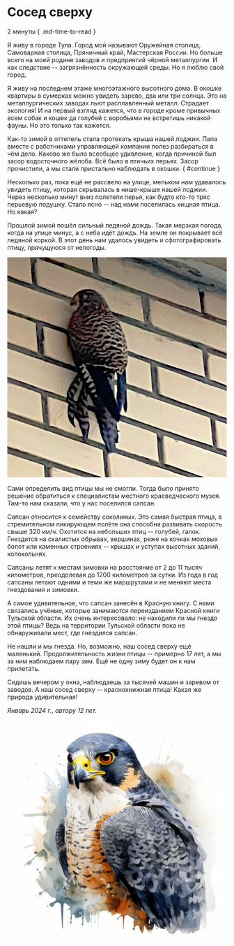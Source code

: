 # Сосед сверху

2 минуты
{ .md-time-to-read }

Я живу в городе Тула. Город мой называют Оружейная столица, Самоварная столица, Пряничный край, Мастерская России. Но больше всего на моей родине заводов и предприятий чёрной металлургии. И как следствие -- загрязнённость окружающей среды. Но я люблю свой город.

Я живу на последнем этаже многоэтажного высотного дома. В окошке квартиры в сумерках можно увидеть зарево, два или три солнца. Это на металлургических заводах льют расплавленный металл. Страдает экология! И на первый взгляд кажется, что в городе кроме привычных всем собак и кошек да голубей с воробьями не встретишь никакой фауны. Но это только так кажется.

Как-то зимой в оттепель стала протекать крыша нашей лоджии. Папа вместе с работниками управляющей компании полез разбираться в чём дело. Каково же было всеобщее удивление, когда причиной был засор водосточного жёлоба. Всё было в птичьих перьях. Засор прочистили, а мы стали пристально наблюдать в окошки.
{ #continue }

Несколько раз, пока ещё не рассвело на улице, мельком нам удавалось увидеть птицу, которая скрывалась в нише-крыше нашей лоджии. Через несколько минут вниз полетели перья, как будто кто-то тряс перьевую подушку. Стало ясно -- над нами поселилась хищная птица. Но какая?

Прошлой зимой пошёл сильный ледяной дождь. Такая мерзкая погода, когда на улице минус, а с неба идёт дождь. На земле он покрывает всё ледяной коркой. В этот день нам удалось увидеть и сфотографировать птицу, прячущуюся от непогоды.

![Сапсан](../images/peregrine.jpg)

Сами определить вид птицы мы не смогли. Тогда было принято решение обратиться к специалистам местного краеведческого музея. Там-то нам сказали, что у нас поселился сапсан.

Сапсан относится к семейству соколиных. Это самая быстрая птица, в стремительном пикирующем полёте она способна развивать скорость свыше 320 км/ч. Охотится на небольших птиц -- голубей, галок. Гнездится на скалистых обрывах, вершинах, реже на кочках моховых болот или каменных строениях -- крышах и уступах высотных зданий, колокольнях. 

Сапсаны летят к местам зимовки на расстояние от 2 до 11 тысяч километров, преодолевая до 1200 километров за сутки. Из года в год сапсаны летают одними и теми же маршрутами и не меняют места гнездования и зимовки. 

А самое удивительное, что сапсан занесён в Красную книгу. С нами связались учёные, которые занимаются переизданием Красной книги Тульской области. Их очень интересовало: не находили ли мы гнездо этой птицы? Ведь на территории Тульской области пока не обнаруживали мест, где гнездился сапсан.

Не нашли и мы гнезда. Но, возможно, наш сосед сверху ещё маленький.
Продолжительность жизни птицы -- примерно 17 лет, а мы за ним наблюдаем пару зим. Ещё не одну зиму будет он к нам прилетать. 

Сидишь вечером у окна, наблюдаешь за тысячей машин и заревом от заводов. А наш сосед сверху -- краснокнижная птица! Какая же природа удивительная!

*Январь 2024 г., автору 12 лет.*

![Сосед сверху](../images/upstairs-neighbor.jpg)
